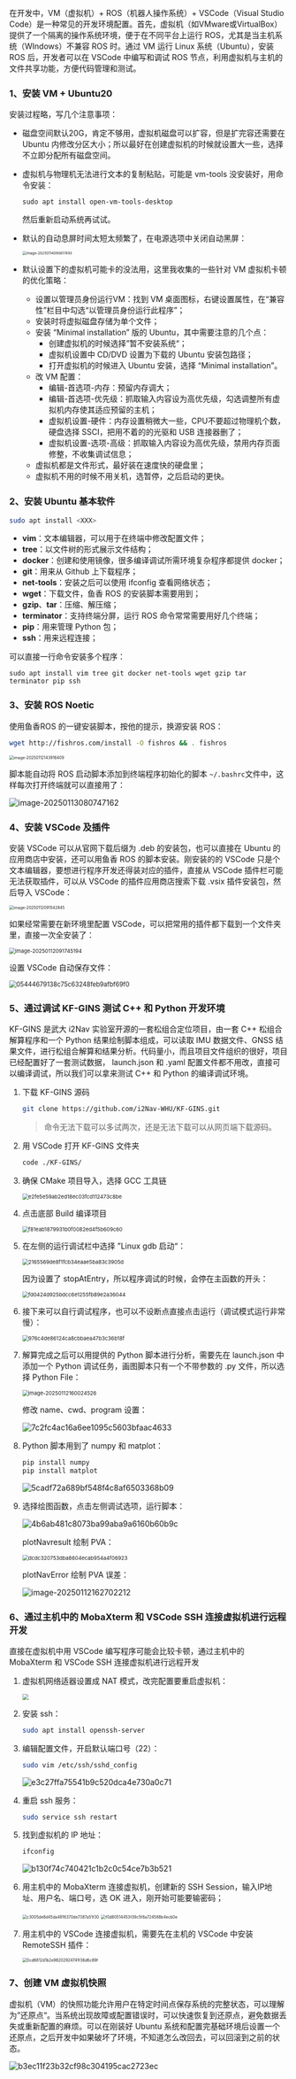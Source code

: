 在开发中，VM（虚拟机）+ ROS（机器人操作系统）+ VSCode（Visual Studio Code）是一种常见的开发环境配置。首先，虚拟机（如VMware或VirtualBox）提供了一个隔离的操作系统环境，便于在不同平台上运行 ROS，尤其是当主机系统（WIndows）不兼容 ROS 时。通过 VM 运行 Linux 系统（Ubuntu），安装 ROS 后，开发者可以在 VSCode 中编写和调试 ROS 节点，利用虚拟机与主机的文件共享功能，方便代码管理和测试。

### 1、安装 VM + Ubuntu20

安装过程略，写几个注意事项：

* 磁盘空间默认20G，肯定不够用，虚拟机磁盘可以扩容，但是扩完容还需要在 Ubuntu 内修改分区大小；所以最好在创建虚拟机的时候就设置大一些，选择不立即分配所有磁盘空间。

* 虚拟机与物理机无法进行文本的复制粘贴，可能是 vm-tools 没安装好，用命令安装：

  ```
  sudo apt install open-vm-tools-desktop
  ```

  然后重新启动系统再试试。

* 默认的自动息屏时间太短太频繁了，在电源选项中关闭自动黑屏：

  <img src="https://pic-bed-1316053657.cos.ap-nanjing.myqcloud.com/img/image-20250114090617493.png" alt="image-20250114090617493" style="zoom:45%;" />

* 默认设置下的虚拟机可能卡的没法用，这里我收集的一些针对 VM 虚拟机卡顿的优化策略：

  * 设置以管理员身份运行VM：找到 VM 桌面图标，右键设置属性，在“兼容性”栏目中勾选“以管理员身份运行此程序”；
  * 安装时将虚拟磁盘存储为单个文件；
  * 安装 “Minimal installation” 版的 Ubuntu，其中需要注意的几个点：
    * 创建虚拟机的时候选择”暂不安装系统“；
    * 虚拟机设置中 CD/DVD 设置为下载的 Ubuntu 安装包路径；
    * 打开虚拟机的时候进入 Ubuntu 安装，选择 “Minimal installation”。
  * 改 VM 配置：
    * 编辑-首选项-内存：预留内存调大；
    * 编辑-首选项-优先级：抓取输入内容设为高优先级，勾选调整所有虚拟机内存使其适应预留的主机；
    * 虚拟机设置-硬件：内存设置稍微大一些，CPU不要超过物理机个数，硬盘选择 SSCI，把用不着的的光驱和 USB 连接器删了；
    * 虚拟机设置-选项-高级：抓取输入内容设为高优先级，禁用内存页面修整，不收集调试信息；
  * 虚拟机都是文件形式，最好装在速度快的硬盘里；
  * 虚拟机不用的时候不用关机，选暂停，之后启动的更快。

### 2、安装 Ubuntu 基本软件

```bash
sudo apt install <XXX>
```

* **vim**：文本编辑器，可以用于在终端中修改配置文件；
* **tree**：以文件树的形式展示文件结构；
* **docker**：创建和使用镜像，很多编译调试所需环境复杂程序都提供 docker；
* **git**：用来从 Github 上下载程序；
* **net-tools**：安装之后可以使用 ifconfig 查看网络状态；
* **wget**：下载文件，鱼香 ROS 的安装脚本需要用到；
* **gzip**、**tar**：压缩、解压缩；
* **terminator**：支持终端分屏，运行 ROS 命令常常需要用好几个终端；
* **pip**：用来管理 Python 包；
* **ssh**：用来远程连接；

可以直接一行命令安装多个程序：

```
sudo apt install vim tree git docker net-tools wget gzip tar terminator pip ssh
```

### 3、安装 ROS Noetic

使用鱼香ROS 的一键安装脚本，按他的提示，换源安装 ROS：

```bash
wget http://fishros.com/install -O fishros && . fishros
```

<img src="https://pic-bed-1316053657.cos.ap-nanjing.myqcloud.com/img/image-20250112143916409.png" alt="image-20250112143916409" style="zoom:50%;" />

脚本能自动将 ROS 启动脚本添加到终端程序初始化的脚本 `~/.bashrc`文件中，这样每次打开终端就可以直接用了：

![image-20250113080747162](https://pic-bed-1316053657.cos.ap-nanjing.myqcloud.com/img/image-20250113080747162.png)

### 4、安装 VSCode 及插件

安装 VSCode 可以从官网下载后缀为 .deb 的安装包，也可以直接在 Ubuntu 的应用商店中安装，还可以用鱼香 ROS 的脚本安装。刚安装的的 VSCode 只是个文本编辑器，要想进行程序开发还得装对应的插件，直接从 VSCode 插件栏可能无法获取插件，可以从 VSCode 的插件应用商店搜索下载 .vsix 插件安装包，然后导入 VSCode：

<img src="https://pic-bed-1316053657.cos.ap-nanjing.myqcloud.com/img/image-20250112091542845.png" alt="image-20250112091542845" style="zoom:50%;" />

如果经常需要在新环境里配置 VSCode，可以把常用的插件都下载到一个文件夹里，直接一次全安装了：

<img src="https://pic-bed-1316053657.cos.ap-nanjing.myqcloud.com/img/image-20250112091745194.png" alt="image-20250112091745194" style="zoom: 67%;" />

设置 VSCode 自动保存文件：

<img src="https://pic-bed-1316053657.cos.ap-nanjing.myqcloud.com/img/05444679138c75c63248feb9afbf69f0.png" alt="05444679138c75c63248feb9afbf69f0" style="zoom: 80%;" />

### 5、通过调试 KF-GINS 测试 C++ 和 Python 开发环境

KF-GINS 是武大 i2Nav 实验室开源的一套松组合定位项目，由一套 C++ 松组合解算程序和一个 Python 结果绘制脚本组成，可以读取 IMU 数据文件、GNSS 结果文件，进行松组合解算和结果分析。代码量小，而且项目文件组织的很好，项目已经配置好了一套测试数据， launch.json 和 .yaml 配置文件都不用改，直接可以编译调试，所以我们可以拿来测试 C++ 和 Python 的编译调试环境。

1. 下载 KF-GINS 源码

   ```bash
   git clone https://github.com/i2Nav-WHU/KF-GINS.git
   ```

   > 命令无法下载可以多试两次，还是无法下载可以从网页端下载源码。

2. 用 VSCode 打开 KF-GINS 文件夹

   ```bash
   code ./KF-GINS/
   ```

3. 确保 CMake 项目导入，选择 GCC 工具链

   <img src="https://pic-bed-1316053657.cos.ap-nanjing.myqcloud.com/img/e2fe5e59ab2ed18ec03fcd112473c8be.png" alt="e2fe5e59ab2ed18ec03fcd112473c8be" style="zoom: 67%;" /> 

4. 点击底部 Build 编译项目

   <img src="https://pic-bed-1316053657.cos.ap-nanjing.myqcloud.com/img/f81eab1879931b0f0082ed4f5b609c60.png" alt="f81eab1879931b0f0082ed4f5b609c60" style="zoom: 67%;" />

5. 在左侧的运行调试栏中选择 ”Linux gdb 启动“：

   <img src="https://pic-bed-1316053657.cos.ap-nanjing.myqcloud.com/img/2165569de8f1fcb34eaae5ba83c3905d.png" alt="2165569de8f1fcb34eaae5ba83c3905d" style="zoom:67%;" />

   因为设置了 stopAtEntry，所以程序调试的时候，会停在主函数的开头：

   <img src="https://pic-bed-1316053657.cos.ap-nanjing.myqcloud.com/img/fd0424d925bdcc6e1255fb89e2a36044.png" alt="fd0424d925bdcc6e1255fb89e2a36044" style="zoom:67%;" />

6. 接下来可以自行调试程序，也可以不设断点直接点击运行（调试模式运行非常慢）：

   <img src="https://pic-bed-1316053657.cos.ap-nanjing.myqcloud.com/img/976c4de86124ca8cbbaea47b3c36b18f.png" alt="976c4de86124ca8cbbaea47b3c36b18f" style="zoom:67%;" />

7. 解算完成之后可以用提供的 Python 脚本进行分析，需要先在 launch.json 中添加一个 Python 调试任务，画图脚本只有一个不带参数的 .py 文件，所以选择 Python File：

   <img src="https://pic-bed-1316053657.cos.ap-nanjing.myqcloud.com/img/image-20250112160024526.png" alt="image-20250112160024526" style="zoom:67%;" />

   修改 name、cwd、program 设置：

   ![7c2fc4ac16a6ee1095c5603bfaac4633](https://pic-bed-1316053657.cos.ap-nanjing.myqcloud.com/img/7c2fc4ac16a6ee1095c5603bfaac4633.png)

8. Python 脚本用到了 numpy 和 matplot：

   ```bash
   pip install numpy
   pip install matplot
   ```

   ![5cadf72a689bf548f4c8af6503368b09](https://pic-bed-1316053657.cos.ap-nanjing.myqcloud.com/img/5cadf72a689bf548f4c8af6503368b09.png)

9. 选择绘图函数，点击左侧调试选项，运行脚本：

   ![4b6ab481c8073ba99aba9a6160b60b9c](https://pic-bed-1316053657.cos.ap-nanjing.myqcloud.com/img/4b6ab481c8073ba99aba9a6160b60b9c.png)

   plotNavresult 绘制 PVA：

   <img src="https://pic-bed-1316053657.cos.ap-nanjing.myqcloud.com/img/dcdc320753dba8604ecab954a4f06923.png" alt="dcdc320753dba8604ecab954a4f06923" style="zoom:67%;" />

   plotNavError 绘制 PVA 误差：

   ![image-20250112162702212](https://pic-bed-1316053657.cos.ap-nanjing.myqcloud.com/img/image-20250112162702212.png)

### 6、通过主机中的 MobaXterm 和 VSCode SSH 连接虚拟机进行远程开发

直接在虚拟机中用 VSCode 编写程序可能会比较卡顿，通过主机中的 MobaXterm 和 VSCode SSH 连接虚拟机进行远程开发

1. 虚拟机网络适器设置成 NAT 模式，改完配置要重启虚拟机：

   <img src="https://pic-bed-1316053657.cos.ap-nanjing.myqcloud.com/img/1f2b03e62bc6148f90bf6b790a5addde.png" style="zoom: 67%;" />

2. 安装 ssh：

   ```bash
   sudo apt install openssh-server
   ```

3. 编辑配置文件，开启默认端口号（22）：

   ```bash
   sudo vim /etc/ssh/sshd_config
   ```

   ![e3c27ffa75541b9c520dca4e730a0c71](https://pic-bed-1316053657.cos.ap-nanjing.myqcloud.com/img/e3c27ffa75541b9c520dca4e730a0c71.png)

4. 重启 ssh 服务：

   ```bash
   sudo service ssh restart
   ```

5. 找到虚拟机的 IP 地址：

   ```bash
   ifconfig
   ```

   ![b130f74c740421c1b2c0c54ce7b3b521](https://pic-bed-1316053657.cos.ap-nanjing.myqcloud.com/img/b130f74c740421c1b2c0c54ce7b3b521.png)

6. 用主机中的 MobaXterm 连接虚拟机，创建新的 SSH Session，输入IP地址、用户名、端口号，选 OK 进入，刚开始可能要输密码；

   <img src="https://pic-bed-1316053657.cos.ap-nanjing.myqcloud.com/img/c3005de8d45da4816370de7387a51f30.png" alt="c3005de8d45da4816370de7387a51f30" style="zoom: 50%;" />

   <img src="https://pic-bed-1316053657.cos.ap-nanjing.myqcloud.com/img/f0d80514453f39c5f8a724588b4ecb0e.png" alt="f0d80514453f39c5f8a724588b4ecb0e" style="zoom:50%;" />

7. 用主机中的 VSCode 连接虚拟机，需要先在主机的 VSCode 中安装 RemoteSSH 插件：

   <img src="https://pic-bed-1316053657.cos.ap-nanjing.myqcloud.com/img/0cd6812d1b2e96202924741f36d6c89f.png" alt="0cd6812d1b2e96202924741f36d6c89f" style="zoom:50%;" />

### 7、创建 VM 虚拟机快照

虚拟机（VM）的快照功能允许用户在特定时间点保存系统的完整状态，可以理解为”还原点“。当系统出现故障或配置错误时，可以快速恢复到还原点，避免数据丢失或重新配置的麻烦。可以在刚装好 Ubuntu 系统和配置完基础环境后设置一个还原点，之后开发中如果破坏了环境，不知道怎么改回去，可以回滚到之前的状态。

![b3ec11f23b32cf98c304195cac2723ec](https://pic-bed-1316053657.cos.ap-nanjing.myqcloud.com/img/b3ec11f23b32cf98c304195cac2723ec.png)